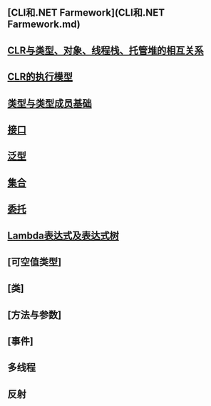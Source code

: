 ## [CLI和.NET Farmework](CLI和.NET Farmework.md)

## [CLR与类型、对象、线程栈、托管堆的相互关系](CLR&TYPE&OBJECT&STACK&HEP.md)

## [CLR的执行模型](CLRExecutionModel.md)

## [类型与类型成员基础](class.md)


## [接口](interface.md)

## [泛型](Generics.md)

## [集合](collections)

## [委托](delegate.md)

## [Lambda表达式及表达式树](lambda.md)

## [可空值类型]

## [类]                            

## [方法与参数]

## [事件]

## 多线程

## 反射



